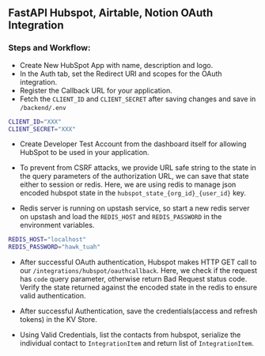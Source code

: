 ## FastAPI Hubspot, Airtable, Notion OAuth Integration

### Steps and Workflow:

- Create New HubSpot App with name, description and logo.
- In the Auth tab, set the Redirect URI and scopes for the OAuth integration.
- Register the Callback URL for your application.
- Fetch the `CLIENT_ID` and `CLIENT_SECRET` after saving changes and save in `/backend/.env`

```bash
CLIENT_ID="XXX"
CLIENT_SECRET="XXX"
```

- Create Developer Test Account from the dashboard itself for allowing HubSpot to be used in your application.
- To prevent from CSRF attacks, we provide URL safe string to the state in the query parameters of the authorization URL, we can save that state either to session or redis. Here, we are using redis to manage json encoded hubspot state in the `hubspot_state_{org_id}_{user_id}` key.

- Redis server is running on upstash service, so start a new redis server on upstash and load the `REDIS_HOST` and `REDIS_PASSWORD` in the environment variables.

```bash
REDIS_HOST="localhost"
REDIS_PASSWORD="hawk_tuah"
```
- After successful OAuth authentication, Hubspot makes HTTP GET call to our `/integrations/hubspot/oauthcallback`. Here, we check if the request has `code` query parameter, otherwise return Bad Request status code. Verify the state returned against the encoded state in the redis to ensure valid authentication. 

- After successful Authentication, save the credentials(access and refresh tokens) in the KV Store.
- Using Valid Credentials, list the contacts from hubspot, serialize the individual contact to `IntegrationItem` and return list of `IntegrationItem`. 